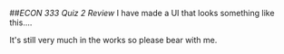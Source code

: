 ##*ECON 333 Quiz 2 Review*
I have made a UI that looks something like this....



It's still very much in the works so please bear with me.
